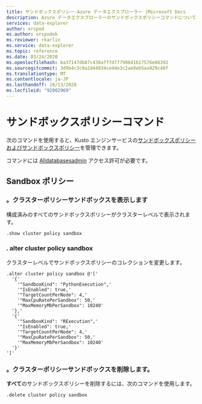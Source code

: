 ```yaml
---
title: サンドボックスポリシー-Azure データエクスプローラー |Microsoft Docs
description: Azure データエクスプローラーのサンドボックスポリシーコマンドについて説明します。 「サンドボックスポリシーを表示、調整、および削除する方法」を参照してください。
services: data-explorer
author: orspod
ms.author: orspodek
ms.reviewer: rkarlin
ms.service: data-explorer
ms.topic: reference
ms.date: 03/24/2020
ms.openlocfilehash: ba37147db87c436aff7d77790641b17576e86392
ms.sourcegitcommit: 3d9b4c3c0a2d44834ce4de3c2ae8eb5aa929c40f
ms.translationtype: MT
ms.contentlocale: ja-JP
ms.lasthandoff: 10/13/2020
ms.locfileid: "92002969"
---
```

# <a name="sandbox-policy-command"></a>サンドボックスポリシーコマンド

次のコマンドを使用すると、Kusto エンジンサービスの[サンド](../concepts/sandboxes.md)[ボックスポリシーおよびサンドボックスポリシー](sandboxpolicy.md)を管理できます。

コマンドには [Alldatabasesadmin](access-control/role-based-authorization.md) アクセス許可が必要です。

## <a name="sandbox-policy"></a>Sandbox ポリシー

### <a name="show-cluster-policy-sandbox"></a>。クラスターポリシーサンドボックスを表示します

構成済みのすべてのサンドボックスポリシーがクラスターレベルで表示されます。

```kusto
.show cluster policy sandbox
```

### <a name="alter-cluster-policy-sandbox"></a>. alter cluster policy sandbox

クラスターレベルでサンドボックスポリシーのコレクションを変更します。

```kusto
.alter cluster policy sandbox @'['
  '{'
    '"SandboxKind": "PythonExecution",'
    '"IsEnabled": true,'
    '"TargetCountPerNode": 4,'
    '"MaxCpuRatePerSandbox": 50,'
    '"MaxMemoryMbPerSandbox": 10240'
  '},'
  '{'
    '"SandboxKind": "RExecution",'
    '"IsEnabled": true,'
    '"TargetCountPerNode": 4,'
    '"MaxCpuRatePerSandbox": 50,'
    '"MaxMemoryMbPerSandbox": 10240'
  '}'
']'
```

### <a name="drop-cluster-policy-sandbox"></a>。クラスターポリシーサンドボックスを削除します。

**すべて**のサンドボックスポリシーを削除するには、次のコマンドを使用します。

```kusto
.delete cluster policy sandbox
```
